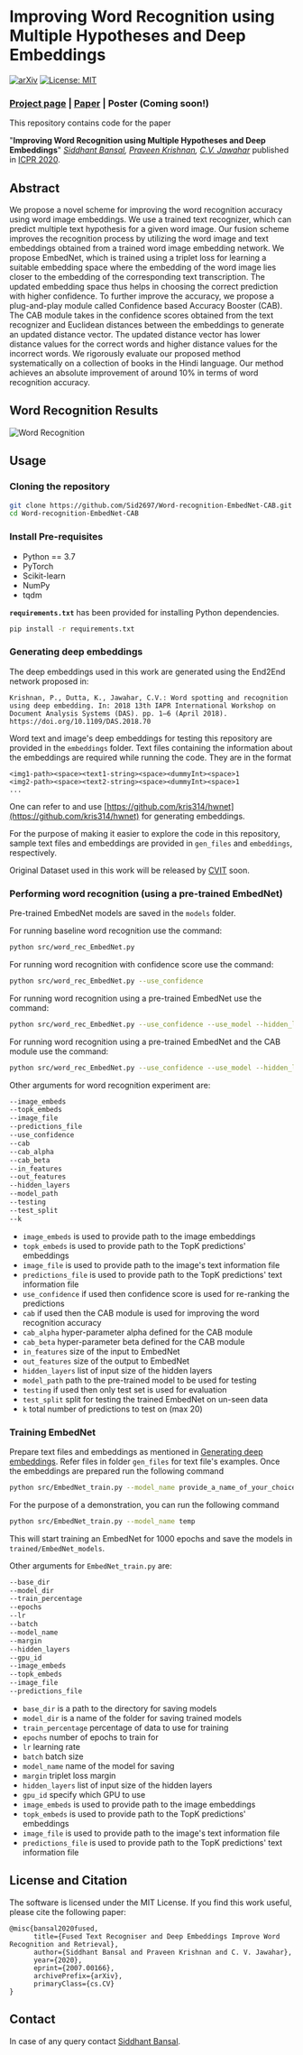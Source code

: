 Improving Word Recognition using Multiple Hypotheses and Deep Embeddings
=================================================================================
[![arXiv](https://img.shields.io/badge/cs.cv-arXiv%3A2010.14411-42ba94.svg)](http://arxiv.org/abs/2010.14411)
[![License: MIT](https://img.shields.io/badge/License-MIT-yellow.svg)](LICENSE)

### [Project page](https://sid2697.github.io/embednet_cab/) | [Paper](https://arxiv.org/pdf/2010.14411.pdf) | Poster (Coming soon!)

This repository contains code for the paper

"**Improving Word Recognition using Multiple Hypotheses and Deep Embeddings**" *[Siddhant Bansal](https://sid2697.github.io), [Praveen Krishnan](https://kris314.github.io), [C.V. Jawahar](https://faculty.iiit.ac.in/~jawahar/index.html)* 
published in [ICPR 2020](https://www.icpr2020.it).

## Abstract
We propose a novel scheme for improving the word recognition accuracy using word image embeddings. We use a trained text recognizer, which can predict multiple text hypothesis for a given word image. Our fusion scheme improves the recognition process by utilizing the word image and text embeddings obtained from a trained word image embedding network. We propose EmbedNet, which is trained using a triplet loss for learning a suitable embedding space where the embedding of the word image lies closer to the embedding of the corresponding text transcription. The updated embedding space thus helps in choosing the correct prediction with higher confidence. To further improve the accuracy, we propose a plug-and-play module called Confidence based Accuracy Booster (CAB). The CAB module takes in the confidence scores obtained from the text recognizer and Euclidean distances between the embeddings to generate an updated distance vector. The updated distance vector has lower distance values for the correct words and higher distance values for the incorrect words. We rigorously evaluate our proposed method systematically on a collection of books in the Hindi language. Our method achieves an absolute improvement of around 10% in terms of word recognition accuracy.

## Word Recognition Results
<!-- ----------- -->
![Word Recognition](resources/ICPR_Qualitative_results.jpg)

Usage
-----------
### Cloning the repository
```sh
git clone https://github.com/Sid2697/Word-recognition-EmbedNet-CAB.git
cd Word-recognition-EmbedNet-CAB
```
### Install Pre-requisites
- Python == 3.7
- PyTorch
- Scikit-learn
- NumPy
- tqdm

**`requirements.txt`** has been provided for installing Python dependencies.

```sh
pip install -r requirements.txt
```
### Generating deep embeddings
The deep embeddings used in this work are generated using the End2End network proposed in:
```
Krishnan, P., Dutta, K., Jawahar, C.V.: Word spotting and recognition using deep embedding. In: 2018 13th IAPR International Workshop on Document Analysis Systems (DAS). pp. 1–6 (April 2018). https://doi.org/10.1109/DAS.2018.70
```
Word text and image's deep embeddings for testing this repository are provided in the ``embeddings`` folder.
Text files containing the information about the embeddings are required while running the code. They are in the format<br>
```
<img1-path><space><text1-string><space><dummyInt><space>1
<img2-path><space><text2-string><space><dummyInt><space>1
...
```
One can refer to and use [https://github.com/kris314/hwnet](https://github.com/kris314/hwnet) for generating embeddings.

For the purpose of making it easier to explore the code in this repository, sample text files and embeddings are provided in ``gen_files`` and ``embeddings``, respectively.

Original Dataset used in this work will be released by [CVIT](http://cvit.iiit.ac.in) soon.

### Performing word recognition (using a pre-trained EmbedNet)
Pre-trained EmbedNet models are saved in the ``models`` folder.<br>

For running baseline word recognition use the command:
```sh
python src/word_rec_EmbedNet.py
```
For running word recognition with confidence score use the command:
```sh
python src/word_rec_EmbedNet.py --use_confidence
```
For running word recognition using a pre-trained EmbedNet use the command:
```sh
python src/word_rec_EmbedNet.py --use_confidence --use_model --hidden_layers 1024
```
For running word recognition using a pre-trained EmbedNet and the CAB module use the command:
```sh
python src/word_rec_EmbedNet.py --use_confidence --use_model --hidden_layers 1024 --cab
```
Other arguments for word recognition experiment are:
```sh
--image_embeds
--topk_embeds
--image_file
--predictions_file
--use_confidence
--cab
--cab_alpha
--cab_beta
--in_features
--out_features
--hidden_layers
--model_path
--testing
--test_split
--k
```
- `image_embeds` is used to provide path to the image embeddings
- `topk_embeds` is used to provide path to the TopK predictions' embeddings
- `image_file` is used to provide path to the image's text information file
- `predictions_file` is used to provide path to the TopK predictions' text information file
- `use_confidence` if used then confidence score is used for re-ranking the predictions
- `cab` if used then the CAB module is used for improving the word recognition accuracy
- `cab_alpha` hyper-parameter alpha defined for the CAB module
- `cab_beta` hyper-parameter beta defined for the CAB module
- `in_features` size of the input to EmbedNet
- `out_features` size of the output to EmbedNet
- `hidden_layers` list of input size of the hidden layers
- `model_path` path to the pre-trained model to be used for testing
- `testing` if used then only test set is used for evaluation
- `test_split` split for testing the trained EmbedNet on un-seen data
- `k` total number of predictions to test on (max 20)

### Training EmbedNet
Prepare text files and embeddings as mentioned in [Generating deep embeddings](#Generating-deep-embeddings). Refer files in folder ``gen_files`` for text file's examples. Once the embeddings are prepared run the following command
```sh
python src/EmbedNet_train.py --model_name provide_a_name_of_your_choice
```
For the purpose of a demonstration, you can run the following command
```sh
python src/EmbedNet_train.py --model_name temp
```
This will start training an EmbedNet for 1000 epochs and save the models in `trained/EmbedNet_models`.

Other arguments for `EmbedNet_train.py` are:
```sh
--base_dir
--model_dir
--train_percentage
--epochs
--lr
--batch
--model_name
--margin
--hidden_layers
--gpu_id
--image_embeds
--topk_embeds
--image_file
--predictions_file
```
- `base_dir` is a path to the directory for saving models
- `model_dir` is a name of the folder for saving trained models
- `train_percentage` percentage of data to use for training
- `epochs` number of epochs to train for
- `lr` learning rate
- `batch` batch size
- `model_name` name of the model for saving
- `margin` triplet loss margin
- `hidden_layers` list of input size of the hidden layers
- `gpu_id` specify which GPU to use
- `image_embeds` is used to provide path to the image embeddings
- `topk_embeds` is used to provide path to the TopK predictions' embeddings
- `image_file` is used to provide path to the image's text information file
- `predictions_file` is used to provide path to the TopK predictions' text information file

License and Citation
---------------------

The software is licensed under the MIT License. If you find this work useful, please cite the following paper:

```
@misc{bansal2020fused,
      title={Fused Text Recogniser and Deep Embeddings Improve Word Recognition and Retrieval}, 
      author={Siddhant Bansal and Praveen Krishnan and C. V. Jawahar},
      year={2020},
      eprint={2007.00166},
      archivePrefix={arXiv},
      primaryClass={cs.CV}
}
```

Contact
-----------
In case of any query contact [Siddhant Bansal](https://sid2697.github.io).
